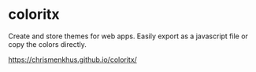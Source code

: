 # coloritx
Create and store themes for web apps. Easily export as a javascript file or copy the colors directly. 

https://chrismenkhus.github.io/coloritx/
